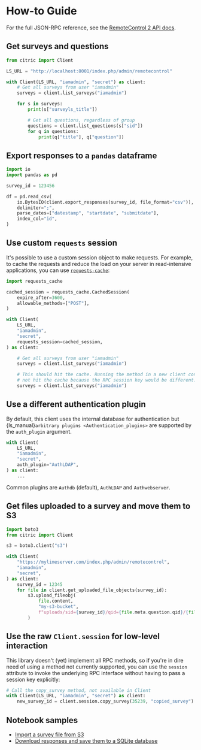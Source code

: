 # How-to Guide

For the full JSON-RPC reference, see the [RemoteControl 2 API docs][rc2api].

## Get surveys and questions

```python
from citric import Client

LS_URL = "http://localhost:8001/index.php/admin/remotecontrol"

with Client(LS_URL, "iamadmin", "secret") as client:
    # Get all surveys from user "iamadmin"
    surveys = client.list_surveys("iamadmin")

    for s in surveys:
        print(s["surveyls_title"])

        # Get all questions, regardless of group
        questions = client.list_questions(s["sid"])
        for q in questions:
            print(q["title"], q["question"])
```

## Export responses to a `pandas` dataframe

```python
import io
import pandas as pd

survey_id = 123456

df = pd.read_csv(
    io.BytesIO(client.export_responses(survey_id, file_format="csv")),
    delimiter=";",
    parse_dates=["datestamp", "startdate", "submitdate"],
    index_col="id",
)
```

## Use custom `requests` session

It's possible to use a custom session object to make requests. For example, to cache the requests
and reduce the load on your server in read-intensive applications, you can use
[`requests-cache`](https://requests-cache.readthedocs.io):

```python
import requests_cache

cached_session = requests_cache.CachedSession(
    expire_after=3600,
    allowable_methods=["POST"],
)

with Client(
    LS_URL,
    "iamadmin",
    "secret",
    requests_session=cached_session,
) as client:

    # Get all surveys from user "iamadmin"
    surveys = client.list_surveys("iamadmin")

    # This should hit the cache. Running the method in a new client context will
    # not hit the cache because the RPC session key would be different.
    surveys = client.list_surveys("iamadmin")
```

## Use a different authentication plugin

By default, this client uses the internal database for authentication but
{ls_manual}`arbitrary plugins <Authentication_plugins>` are supported by the
`auth_plugin` argument.

```python
with Client(
    LS_URL,
    "iamadmin",
    "secret",
    auth_plugin="AuthLDAP",
) as client:
    ...
```

Common plugins are `Authdb` (default), `AuthLDAP` and `Authwebserver`.

## Get files uploaded to a survey and move them to S3

```python
import boto3
from citric import Client

s3 = boto3.client("s3")

with Client(
    "https://mylimeserver.com/index.php/admin/remotecontrol",
    "iamadmin",
    "secret",
) as client:
    survey_id = 12345
    for file in client.get_uploaded_file_objects(survey_id):
        s3.upload_fileobj(
            file.content,
            "my-s3-bucket",
            f"uploads/sid={survey_id}/qid={file.meta.question.qid}/{file.meta.filename}",
        )
```

## Use the raw `Client.session` for low-level interaction

This library doesn't (yet) implement all RPC methods, so if you're in dire need of using a method not currently supported, you can use the `session` attribute to invoke the underlying RPC interface without having to pass a session key explicitly:

```python
# Call the copy_survey method, not available in Client
with Client(LS_URL, "iamadmin", "secret") as client:
    new_survey_id = client.session.copy_survey(35239, "copied_survey")
```

## Notebook samples

- [Import a survey file from S3](https://github.com/edgarrmondragon/citric/blob/main/docs/notebooks/import_s3.ipynb)
- [Download responses and save them to a SQLite database](https://github.com/edgarrmondragon/citric/blob/main/docs/notebooks/pandas_sqlite.ipynb)

[rc2api]: https://api.limesurvey.org/classes/remotecontrol_handle.html
